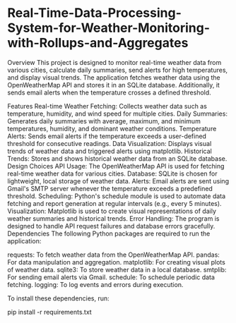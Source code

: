 # Real-Time-Data-Processing-System-for-Weather-Monitoring-with-Rollups-and-Aggregates

Overview
This project is designed to monitor real-time weather data from various cities, calculate daily summaries, send alerts for high temperatures, and display visual trends. The application fetches weather data using the OpenWeatherMap API and stores it in an SQLite database. Additionally, it sends email alerts when the temperature crosses a defined threshold.

Features
Real-time Weather Fetching: Collects weather data such as temperature, humidity, and wind speed for multiple cities.
Daily Summaries: Generates daily summaries with average, maximum, and minimum temperatures, humidity, and dominant weather conditions.
Temperature Alerts: Sends email alerts if the temperature exceeds a user-defined threshold for consecutive readings.
Data Visualization: Displays visual trends of weather data and triggered alerts using matplotlib.
Historical Trends: Stores and shows historical weather data from an SQLite database.
Design Choices
API Usage: The OpenWeatherMap API is used for fetching real-time weather data for various cities.
Database: SQLite is chosen for lightweight, local storage of weather data.
Alerts: Email alerts are sent using Gmail's SMTP server whenever the temperature exceeds a predefined threshold.
Scheduling: Python's schedule module is used to automate data fetching and report generation at regular intervals (e.g., every 5 minutes).
Visualization: Matplotlib is used to create visual representations of daily weather summaries and historical trends.
Error Handling: The program is designed to handle API request failures and database errors gracefully.
Dependencies
The following Python packages are required to run the application:

requests: To fetch weather data from the OpenWeatherMap API.
pandas: For data manipulation and aggregation.
matplotlib: For creating visual plots of weather data.
sqlite3: To store weather data in a local database.
smtplib: For sending email alerts via Gmail.
schedule: To schedule periodic data fetching.
logging: To log events and errors during execution.


To install these dependencies, run:

pip install -r requirements.txt
